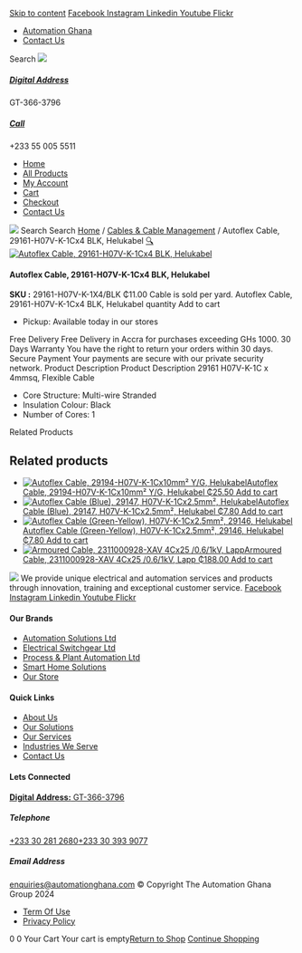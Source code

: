 [Skip to content](https://store.automationghana.com/product/autoflex-cable-29161-h07v-k-1cx4-blk-helukabel/#content)
[ Facebook ](https://www.facebook.com/automationgh/) [ Instagram ](https://www.instagram.com/automationgh/) [ Linkedin ](https://www.linkedin.com/company/the-automation-ghana-limited/) [ Youtube ](https://www.youtube.com/channel/UCurrRDUSm5oIW39VXjn1u0w) [ Flickr ](https://www.flickr.com/photos/181794037@N07/)
  * [ Automation Ghana ](https://automationghana.com)
  * [ Contact Us ](https://store.automationghana.com/contact/)


Search
[ ![](https://store.automationghana.com/wp-content/uploads/2024/04/Website-TAGG-Logo-BLUE.png) ](https://store.automationghana.com/)
[ ](https://maps.app.goo.gl/m4xeaagWCNbLk4jM6)
#####  [ Digital Address ](https://maps.app.goo.gl/m4xeaagWCNbLk4jM6)
GT-366-3796 
[ ](tel:+233550055511)
#####  [ Call ](tel:+233550055511)
+233 55 005 5511 
  * [Home](https://store.automationghana.com/)
  * [All Products](https://store.automationghana.com/shop/)
  * [My Account](https://store.automationghana.com/my-account/)
  * [Cart](https://store.automationghana.com/cart/)
  * [Checkout](https://store.automationghana.com/checkout/)
  * [Contact Us](https://store.automationghana.com/contact/)


[![](https://store.automationghana.com/wp-content/uploads/2024/04/AutomationGhana_logo_white.png)](https://store.automationghana.com)
Search
Search
[Home](https://store.automationghana.com) / [Cables & Cable Management](https://store.automationghana.com/product-category/cables-cable-management/) / Autoflex Cable, 29161-H07V-K-1Cx4 BLK, Helukabel
[🔍](https://store.automationghana.com/product/autoflex-cable-29161-h07v-k-1cx4-blk-helukabel/)
[![Autoflex Cable, 29161-H07V-K-1Cx4 BLK, Helukabel](https://store.automationghana.com/wp-content/uploads/2019/12/CABLES-3.jpg)](https://store.automationghana.com/wp-content/uploads/2019/12/CABLES-3.jpg)
####  Autoflex Cable, 29161-H07V-K-1Cx4 BLK, Helukabel 
**SKU :** 29161-H07V-K-1X4/BLK 
₵11.00
Cable is sold per yard.
Autoflex Cable, 29161-H07V-K-1Cx4 BLK, Helukabel quantity
Add to cart
  * Pickup: Available today in our stores


Free Delivery 
Free Delivery in Accra for purchases exceeding GHs 1000. 
30 Days Warranty 
You have the right to return your orders within 30 days. 
Secure Payment 
Your payments are secure with our private security network. 
Product Description
Product Description
29161 H07V-K-1C x 4mmsq, Flexible Cable 
  * Core Structure: Multi-wire Stranded
  * Insulation Colour: Black
  * Number of Cores: 1


Related Products 
## Related products
  * [![Autoflex Cable, 29194-H07V-K-1Cx10mm² Y/G, Helukabel](https://store.automationghana.com/wp-content/uploads/2019/12/CABLES-2-300x300.jpg)Autoflex Cable, 29194-H07V-K-1Cx10mm² Y/G, Helukabel ₵25.50 ](https://store.automationghana.com/product/autoflex-cable-29194-h07v-k-1cx10-y-g-helukabel/)
[Add to cart](https://store.automationghana.com/product/autoflex-cable-29161-h07v-k-1cx4-blk-helukabel/?add-to-cart=1476)
  * [![Autoflex Cable \(Blue\), 29147, H07V-K-1Cx2.5mm², Helukabel](https://store.automationghana.com/wp-content/uploads/2019/12/CABLES-4-300x300.jpg)Autoflex Cable (Blue), 29147, H07V-K-1Cx2.5mm², Helukabel ₵7.80 ](https://store.automationghana.com/product/autoflex-cable-29147-h07v-k-1cx2-5-be-helukabel/)
[Add to cart](https://store.automationghana.com/product/autoflex-cable-29161-h07v-k-1cx4-blk-helukabel/?add-to-cart=1465)
  * [![Autoflex Cable \(Green-Yellow\), H07V-K-1Cx2.5mm², 29146, Helukabel](https://store.automationghana.com/wp-content/uploads/2019/12/CABLES-2-300x300.jpg)Autoflex Cable (Green-Yellow), H07V-K-1Cx2.5mm², 29146, Helukabel ₵7.80 ](https://store.automationghana.com/product/autoflex-cable-29146-h07v-k-1cx2-5-y-g-helukabel/)
[Add to cart](https://store.automationghana.com/product/autoflex-cable-29161-h07v-k-1cx4-blk-helukabel/?add-to-cart=1464)
  * [![Armoured Cable, 2311000928-XAV 4Cx25 /0.6/1kV, Lapp](https://store.automationghana.com/wp-content/uploads/2019/12/Armoured-cable-300x300.jpg)Armoured Cable, 2311000928-XAV 4Cx25 /0.6/1kV, Lapp ₵188.00 ](https://store.automationghana.com/product/armoured-cable-2311000928-xav-4cx25-0-6-1kv-lapp/)
[Add to cart](https://store.automationghana.com/product/autoflex-cable-29161-h07v-k-1cx4-blk-helukabel/?add-to-cart=1456)


![](https://store.automationghana.com/wp-content/uploads/2024/04/AutomationGhana_logo_white.png)
We provide unique electrical and automation services and products through innovation, training and exceptional customer service.
[ Facebook ](https://www.facebook.com/automationgh/) [ Instagram ](https://www.instagram.com/automationgh/) [ Linkedin ](https://www.linkedin.com/company/the-automation-ghana-limited/) [ Youtube ](https://www.youtube.com/channel/UCurrRDUSm5oIW39VXjn1u0w) [ Flickr ](https://www.flickr.com/photos/181794037@N07/)
#### Our Brands
  * [ Automation Solutions Ltd ](https://store.automationghana.com/product/autoflex-cable-29161-h07v-k-1cx4-blk-helukabel/)
  * [ Electrical Switchgear Ltd ](https://store.automationghana.com/product/autoflex-cable-29161-h07v-k-1cx4-blk-helukabel/)
  * [ Process & Plant Automation Ltd ](https://store.automationghana.com/product/autoflex-cable-29161-h07v-k-1cx4-blk-helukabel/)
  * [ Smart Home Solutions ](https://store.automationghana.com/product/autoflex-cable-29161-h07v-k-1cx4-blk-helukabel/)
  * [ Our Store ](https://store.automationghana.com/product/autoflex-cable-29161-h07v-k-1cx4-blk-helukabel/)


#### Quick Links
  * [ About Us ](https://store.automationghana.com/product/autoflex-cable-29161-h07v-k-1cx4-blk-helukabel/)
  * [ Our Solutions ](https://store.automationghana.com/product/autoflex-cable-29161-h07v-k-1cx4-blk-helukabel/)
  * [ Our Services ](https://store.automationghana.com/product/autoflex-cable-29161-h07v-k-1cx4-blk-helukabel/)
  * [ Industries We Serve ](https://store.automationghana.com/product/autoflex-cable-29161-h07v-k-1cx4-blk-helukabel/)
  * [ Contact Us ](https://store.automationghana.com/product/autoflex-cable-29161-h07v-k-1cx4-blk-helukabel/)


#### Lets Connected
[**Digital Address:** GT-366-3796](https://maps.app.goo.gl/m4xeaagWCNbLk4jM6)
#####  Telephone 
[ +233 30 281 2680](tel:+233302812680)[+233 30 393 9077](https://store.automationghana.com/product/autoflex-cable-29161-h07v-k-1cx4-blk-helukabel/+233303939077)
#####  Email Address 
enquiries@automationghana.com 
© Copyright The Automation Ghana Group 2024
  * [ Term Of Use ](https://store.automationghana.com/product/autoflex-cable-29161-h07v-k-1cx4-blk-helukabel/)
  * [ Privacy Policy ](https://store.automationghana.com/product/autoflex-cable-29161-h07v-k-1cx4-blk-helukabel/)


0
0
Your Cart
Your cart is empty[Return to Shop](https://store.automationghana.com/shop/)
[Continue Shopping](https://store.automationghana.com/product/autoflex-cable-29161-h07v-k-1cx4-blk-helukabel/)
